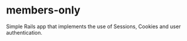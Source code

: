 
# members-only
Simple Rails app that implements the use of Sessions, Cookies and user authentication.
